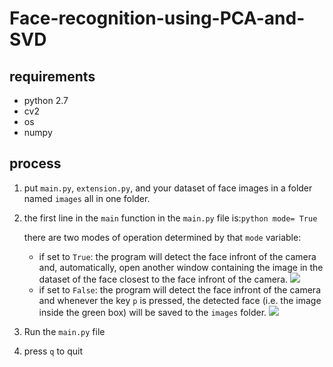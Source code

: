 # Face-recognition-using-PCA-and-SVD

## requirements
- python 2.7
- cv2
- os
- numpy




## process
1. put `main.py`, `extension.py`, and your dataset of face images in a folder named `images` all in one folder.


2. the first line in the `main` function in the `main.py` file is:```python mode= True ```

    there are two modes of operation determined by that `mode` variable:

   * if set to `True`: the program will detect the face infront of the camera and, automatically, open another window containing the image in the dataset of the face closest to the face infront of the camera.
    ![](https://github.com/gadm21/Face-recognition-using-PCA-and-SVD/imgs/mode_true.PNG)
   * if set to `False`: the program will detect the face infront of the camera and whenever the key `p` is pressed, the detected face (i.e. the image inside the green box) will be saved to the `images` folder.
    ![](https://github.com/gadm21/Face-recognition-using-PCA-and-SVD/imgs/mode_false.PNG)

3. Run the `main.py` file


4. press `q` to quit

 
